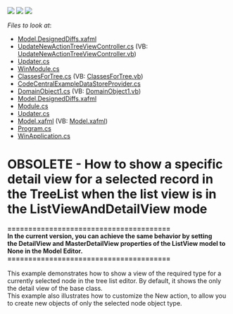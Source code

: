 <!-- default badges list -->
![](https://img.shields.io/endpoint?url=https://codecentral.devexpress.com/api/v1/VersionRange/134076218/11.2.5%2B)
[![](https://img.shields.io/badge/Open_in_DevExpress_Support_Center-FF7200?style=flat-square&logo=DevExpress&logoColor=white)](https://supportcenter.devexpress.com/ticket/details/E455)
[![](https://img.shields.io/badge/📖_How_to_use_DevExpress_Examples-e9f6fc?style=flat-square)](https://docs.devexpress.com/GeneralInformation/403183)
<!-- default badges end -->
<!-- default file list -->
*Files to look at*:

* [Model.DesignedDiffs.xafml](./CS/WinSolution.Module.Win/Model.DesignedDiffs.xafml)
* [UpdateNewActionTreeViewController.cs](./CS/WinSolution.Module.Win/UpdateNewActionTreeViewController.cs) (VB: [UpdateNewActionTreeViewController.vb](./VB/WinSolution.Module.Win/UpdateNewActionTreeViewController.vb))
* [Updater.cs](./CS/WinSolution.Module.Win/Updater.cs)
* [WinModule.cs](./CS/WinSolution.Module.Win/WinModule.cs)
* [ClassesForTree.cs](./CS/WinSolution.Module/ClassesForTree.cs) (VB: [ClassesForTree.vb](./VB/WinSolution.Module/ClassesForTree.vb))
* [CodeCentralExampleDataStoreProvider.cs](./CS/WinSolution.Module/CodeCentralExampleDataStoreProvider.cs)
* [DomainObject1.cs](./CS/WinSolution.Module/DomainObject1.cs) (VB: [DomainObject1.vb](./VB/WinSolution.Module/DomainObject1.vb))
* [Model.DesignedDiffs.xafml](./CS/WinSolution.Module/Model.DesignedDiffs.xafml)
* [Module.cs](./CS/WinSolution.Module/Module.cs)
* [Updater.cs](./CS/WinSolution.Module/Updater.cs)
* [Model.xafml](./CS/WinSolution.Win/Model.xafml) (VB: [Model.xafml](./VB/WinSolution.Win/Model.xafml))
* [Program.cs](./CS/WinSolution.Win/Program.cs)
* [WinApplication.cs](./CS/WinSolution.Win/WinApplication.cs)
<!-- default file list end -->
# OBSOLETE - How to show a specific detail view for a selected record in the TreeList when the list view is in the ListViewAndDetailView mode


<p><strong>=======================================</strong><br><strong>In the current version, you can achieve the same behavior by setting the DetailView and MasterDetailView properties of the ListView model to None in the Model Editor.</strong><br><strong>=======================================</strong><br><br>This example demonstrates how to show a view of the required type for a currently selected node in the tree list editor. By default, it shows the only the detail view of the base class.<br> This example also illustrates how to customize the New action, to allow you to create new objects of only the selected node object type.</p>

<br/>


